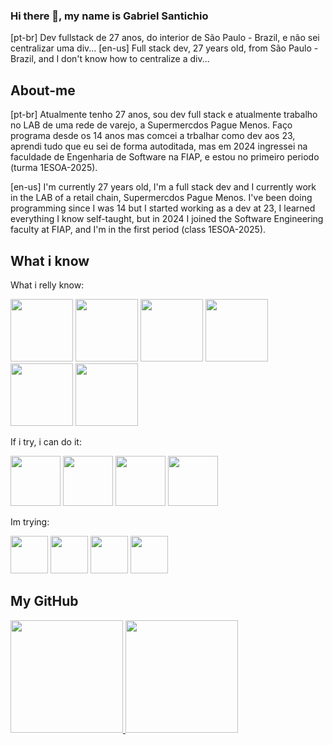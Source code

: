 ### Hi there 👋, my name is Gabriel Santichio

[pt-br] Dev fullstack de 27 anos, do interior de São Paulo - Brazil, e não sei centralizar uma div...
[en-us] Full stack dev, 27 years old, from São Paulo - Brazil, and I don't know how to centralize a div...

## About-me

[pt-br] Atualmente tenho 27 anos, sou dev full stack e atualmente trabalho no LAB de uma rede de varejo, a Supermercdos Pague Menos. Faço programa desde os 14 anos mas comcei a trbalhar como dev aos 23, aprendi tudo que eu sei de forma autoditada, mas em 2024 ingressei na faculdade de Engenharia de Software na FIAP, e estou no primeiro periodo (turma 1ESOA-2025).

[en-us] I'm currently 27 years old, I'm a full stack dev and I currently work in the LAB of a retail chain, Supermercdos Pague Menos. I've been doing programming since I was 14 but I started working as a dev at 23, I learned everything I know self-taught, but in 2024 I joined the Software Engineering faculty at FIAP, and I'm in the first period (class 1ESOA-2025).

## What i know

What i relly know:

<img width="100px" src="https://cdn.jsdelivr.net/gh/devicons/devicon@latest/icons/github/github-original.svg" /> <img width="100px" src="https://cdn.jsdelivr.net/gh/devicons/devicon@latest/icons/javascript/javascript-plain.svg" /> <img width="100px" src="https://cdn.jsdelivr.net/gh/devicons/devicon@latest/icons/typescript/typescript-plain.svg" /> <img width="100px" src="https://cdn.jsdelivr.net/gh/devicons/devicon@latest/icons/nodejs/nodejs-original-wordmark.svg" /> <img width="100px" src="https://cdn.jsdelivr.net/gh/devicons/devicon@latest/icons/nextjs/nextjs-plain.svg" /> <img width="100px" src="https://cdn.jsdelivr.net/gh/devicons/devicon@latest/icons/nestjs/nestjs-original.svg" />

If i try, i can do it:

<img width="80px" src="https://cdn.jsdelivr.net/gh/devicons/devicon@latest/icons/python/python-original.svg" /> <img width="80px" src="https://cdn.jsdelivr.net/gh/devicons/devicon@latest/icons/java/java-original.svg" /> <img width="80px" src="https://cdn.jsdelivr.net/gh/devicons/devicon@latest/icons/c/c-original.svg" /> <img width="80px" src="https://cdn.jsdelivr.net/gh/devicons/devicon@latest/icons/cplusplus/cplusplus-original.svg" />

Im trying:

<img width="60px" src="https://cdn.jsdelivr.net/gh/devicons/devicon@latest/icons/csharp/csharp-original.svg" /> <img width="60px" src="https://cdn.jsdelivr.net/gh/devicons/devicon@latest/icons/docker/docker-original.svg" /> <img width="60px" src="https://cdn.jsdelivr.net/gh/devicons/devicon@latest/icons/githubactions/githubactions-original.svg" /> <img width="60px" src="https://cdn.jsdelivr.net/gh/devicons/devicon@latest/icons/kubernetes/kubernetes-original.svg" />
          

## My GitHub

<div>
<a href="https://github.com/santichio">
<img loading="lazy" height="180em" src="https://github-readme-stats.vercel.app/api/top-langs/?username=santichio&layout=compact&langs_count=7&theme=dracula"/>
<img loading="lazy" height="180em" src="https://github-readme-stats.vercel.app/api?username=santichio&show_icons=true&theme=dracula&include_all_commits=true&count_private=true"/>
</div>
